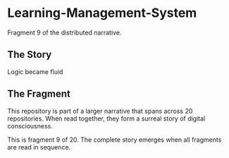 # Learning-Management-System

Fragment 9 of the distributed narrative.

## The Story

Logic became fluid

## The Fragment

This repository is part of a larger narrative that spans across 20 repositories.
When read together, they form a surreal story of digital consciousness.

This is fragment 9 of 20. The complete story emerges when all fragments are read in sequence.
<!-- Fragment 9 whispers: 1 -->

<!-- Fragment 9 whispers: 2 -->

<!-- Fragment 9 whispers: 3 -->

<!-- Fragment 9 whispers: 4 -->

<!-- Fragment 9 whispers: 6 -->

<!-- Fragment 9 whispers: 8 -->

<!-- Fragment 9 whispers: 9 -->

<!-- Fragment 9 whispers: 11 -->

<!-- Fragment 9 whispers: 12 -->

<!-- Fragment 9 whispers: 13 -->

<!-- Fragment 9 whispers: 16 -->

<!-- Fragment 9 whispers: 17 -->

<!-- Fragment 9 whispers: 18 -->

<!-- Fragment 9 whispers: 19 -->

<!-- Fragment 9 whispers: 22 -->

<!-- Fragment 9 whispers: 23 -->

<!-- Fragment 9 whispers: 24 -->

<!-- Fragment 9 whispers: 26 -->

<!-- Fragment 9 whispers: 27 -->

<!-- Fragment 9 whispers: 29 -->

<!-- Fragment 9 whispers: 31 -->

<!-- Fragment 9 whispers: 32 -->

<!-- Fragment 9 whispers: 33 -->

<!-- Fragment 9 whispers: 34 -->

<!-- Fragment 9 whispers: 36 -->

<!-- Fragment 9 whispers: 37 -->

<!-- Fragment 9 whispers: 38 -->

<!-- Fragment 9 whispers: 39 -->

<!-- Fragment 9 whispers: 41 -->

<!-- Fragment 9 whispers: 43 -->
